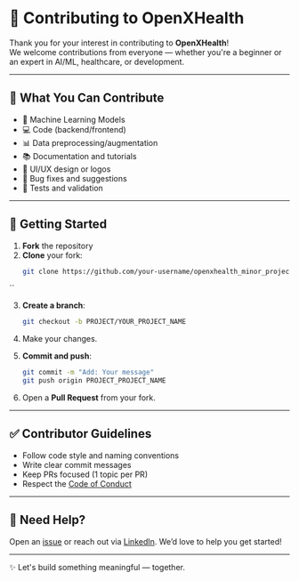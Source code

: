 # 🤝 Contributing to OpenXHealth

Thank you for your interest in contributing to **OpenXHealth**!  
We welcome contributions from everyone — whether you're a beginner or an expert in AI/ML, healthcare, or development.

---

## 🧠 What You Can Contribute

- 🧬 Machine Learning Models
- 💻 Code (backend/frontend)
- 📊 Data preprocessing/augmentation
- 📚 Documentation and tutorials
- 🎨 UI/UX design or logos
- 🐞 Bug fixes and suggestions
- 🧪 Tests and validation

---

## 🚀 Getting Started

1. **Fork** the repository
2. **Clone** your fork:
   ```bash
   git clone https://github.com/your-username/openxhealth_minor_projects.git
``

3. **Create a branch**:

   ```bash
   git checkout -b PROJECT/YOUR_PROJECT_NAME
   ```

4. Make your changes.

5. **Commit and push**:

   ```bash
   git commit -m "Add: Your message"
   git push origin PROJECT_PROJECT_NAME
   ```

6. Open a **Pull Request** from your fork.

---

## ✅ Contributor Guidelines

* Follow code style and naming conventions
* Write clear commit messages
* Keep PRs focused (1 topic per PR)
* Respect the [Code of Conduct](./CODE_OF_CONDUCT.md)

---

## 💬 Need Help?

Open an [issue](https://github.com/OpenXHealth) or reach out via [LinkedIn](https://www.linkedin.com/company/openx-health/).
We’d love to help you get started!

---

✨ Let's build something meaningful — together.

```

